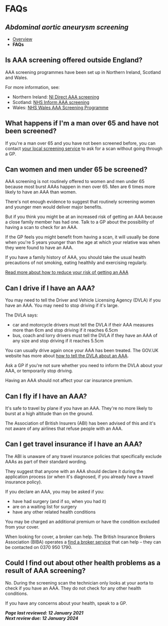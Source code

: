 <!-- AAA screening/Abdominal aortic aneurysm screening-->

# **FAQs**

## *Abdominal aortic aneurysm screening*

- [Overview](abdominal-aortic-aneurysm-screening.md)
- **FAQs**

## Is AAA screening offered outside England?

AAA screening programmes have been set up in Northern Ireland, Scotland and Wales.

For more information, see:

- Northern Ireland: [NI Direct AAA screening](https://www.nidirect.gov.uk/articles/abdominal-aortic-aneurysm-screening)
- Scotland: [NHS Inform AAA screening](http://www.healthscotland.scot/health-topics/screening/abdominal-aortic-aneurysm-screening)
- Wales: [NHS Wales AAA Screening Programme](http://www.aaascreening.wales.nhs.uk/)



## What happens if I'm a man over 65 and have not been screened?

If you're a man over 65 and you have not been screened before, you can contact [your local screening service](https://www.nhs.uk/Service-Search/Abdominal-aortic-aneurysm-screening/LocationSearch/1910) to ask for a scan without going through a GP.

## Can women and men under 65 be screened?

AAA screening is not routinely offered to women and men under 65 because most burst AAAs happen in men over 65. Men are 6 times more likely to have an AAA than women.

There's not enough evidence to suggest that routinely screening women and younger men would deliver major benefits.

But if you think you might be at an increased risk of getting an AAA because a close family member has had one. Talk to a GP about the possibility of having a scan to check for an AAA.

If the GP feels you might benefit from having a scan, it will usually be done when you're 5 years younger than the age at which your relative was when they were found to have an AAA.

If you have a family history of AAA, you should take the usual health precautions of not smoking, eating healthily and exercising regularly.

[Read more about how to reduce your risk of getting an AAA](https://www.nhs.uk/conditions/abdominal-aortic-aneurysm/#prevention)



## Can I drive if I have an AAA?

You may need to tell the Driver and Vehicle Licensing Agency (DVLA) if you have an AAA. You may need to stop driving if it's large.

The DVLA says:

- car and motorcycle drivers must tell the DVLA if their AAA measures more than 6cm and stop driving if it reaches 6.5cm
- bus, coach and lorry drivers must tell the DVLA if they have an AAA of any size and stop driving if it reaches 5.5cm

You can usually drive again once your AAA has been treated. The GOV.UK website has more about [how to tell the DVLA about an AAA](https://www.gov.uk/aneurysm-and-driving).

Ask a GP if you're not sure whether you need to inform the DVLA about your AAA, or temporarily stop driving.

Having an AAA should not affect your car insurance premium.



## Can I fly if I have an AAA?

It's safe to travel by plane if you have an AAA. They're no more likely to burst at a high altitude than on the ground.

The Association of British Insurers (ABI) has been advised of this and it's not aware of any airlines that refuse people with an AAA.



## Can I get travel insurance if I have an AAA?

The ABI is unaware of any travel insurance policies that specifically exclude AAAs as part of their standard wording.

They suggest that anyone with an AAA should declare it during the application process (or when it's diagnosed, if you already have a travel insurance policy).

If you declare an AAA, you may be asked if you:

- have had surgery (and if so, when you had it)
- are on a waiting list for surgery
- have any other related health conditions

You may be charged an additional premium or have the condition excluded from your cover.

When looking for cover, a broker can help. The British Insurance Brokers Association (BIBA) operates a [find a broker service](https://www.biba.org.uk/find-insurance) that can help – they can be contacted on 0370 950 1790.



## Could I find out about other health problems as a result of AAA screening?

No. During the screening scan the technician only looks at your aorta to check if you have an AAA. They do not check for any other health conditions.

If you have any concerns about your health, speak to a GP.

***Page last reviewed: 12 January 2021  
Next review due: 12 January 2024***
